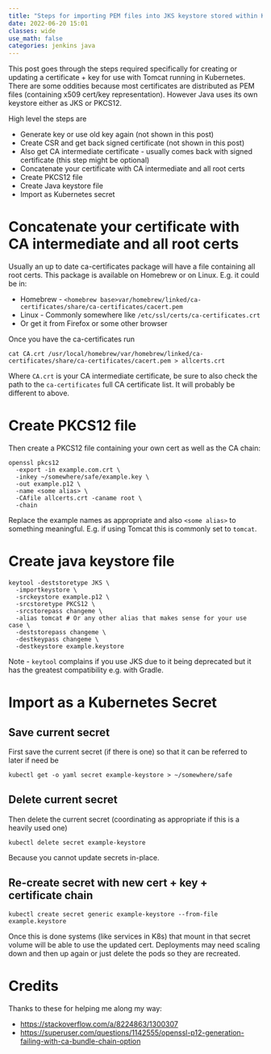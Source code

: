 ```yaml
---
title: "Steps for importing PEM files into JKS keystore stored within Kubernetes secrets"
date: 2022-06-20 15:01
classes: wide
use_math: false
categories: jenkins java
---
```


This post goes through the steps required specifically for creating or updating
a certificate + key for use with Tomcat running in Kubernetes. There are some
oddities because most certificates are distributed as PEM files (containing
x509 cert/key representation). However Java uses its own keystore either as JKS
or PKCS12.

High level the steps are

- Generate key or use old key again (not shown in this post)
- Create CSR and get back signed certificate (not shown in this post)
- Also get CA intermediate certificate - usually comes back with signed certificate (this step might be optional)
- Concatenate your certificate with CA intermediate and all root certs
- Create PKCS12 file
- Create Java keystore file
- Import as Kubernetes secret

# Concatenate your certificate with CA intermediate and all root certs

Usually an up to date ca-certificates package will have a file containing all root certs. This package is available on
Homebrew or on Linux. E.g. it could be in:

- Homebrew - `<homebrew base>var/homebrew/linked/ca-certificates/share/ca-certificates/cacert.pem`
- Linux - Commonly somewhere like `/etc/ssl/certs/ca-certificates.crt`
- Or get it from Firefox or some other browser

Once you have the ca-certificates run

```
cat CA.crt /usr/local/homebrew/var/homebrew/linked/ca-certificates/share/ca-certificates/cacert.pem > allcerts.crt
```

Where `CA.crt` is your CA intermediate certificate, be sure to also check the
path to the `ca-certificates` full CA certificate list. It will probably be
different to above.

# Create PKCS12 file

Then create a PKCS12 file containing your own cert as well as the CA chain:


```
openssl pkcs12
  -export -in example.com.crt \
  -inkey ~/somewhere/safe/example.key \
  -out example.p12 \
  -name <some alias> \
  -CAfile allcerts.crt -caname root \
  -chain
```

Replace the example names as appropriate and also `<some alias>` to something meaningful. E.g. if using Tomcat this is commonly set to `tomcat`.

# Create java keystore file

```
keytool -deststoretype JKS \
  -importkeystore \
  -srckeystore example.p12 \
  -srcstoretype PKCS12 \
  -srcstorepass changeme \
  -alias tomcat # Or any other alias that makes sense for your use case \
  -deststorepass changeme \
  -destkeypass changeme \
  -destkeystore example.keystore
```

Note - `keytool` complains if you use JKS due to it being deprecated but it has the greatest compatibility e.g. with Gradle.

# Import as a Kubernetes Secret

## Save current secret

First save the current secret (if there is one) so that it can be referred to later if need be

```
kubectl get -o yaml secret example-keystore > ~/somewhere/safe
```

## Delete current secret

Then delete the current secret (coordinating as appropriate if this is a heavily used one)

```
kubectl delete secret example-keystore
```

Because you cannot update secrets in-place.

## Re-create secret with new cert + key + certificate chain

```
kubectl create secret generic example-keystore --from-file example.keystore
```

Once this is done systems (like services in K8s) that mount in that secret volume will be able to use the updated cert. Deployments may need scaling down and then up again or just delete the pods so they are recreated.

# Credits

Thanks to these for helping me along my way:

- https://stackoverflow.com/a/8224863/1300307
- https://superuser.com/questions/1142555/openssl-p12-generation-failing-with-ca-bundle-chain-option
